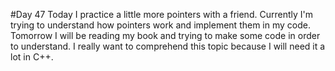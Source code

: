 #Day 47
Today I practice a little more pointers with a friend.
Currently I'm trying to understand how pointers work and implement them in my code.
Tomorrow I will be reading my book and trying to make some code in order to understand.
I really want to comprehend this topic because I will need it a lot in C++.

